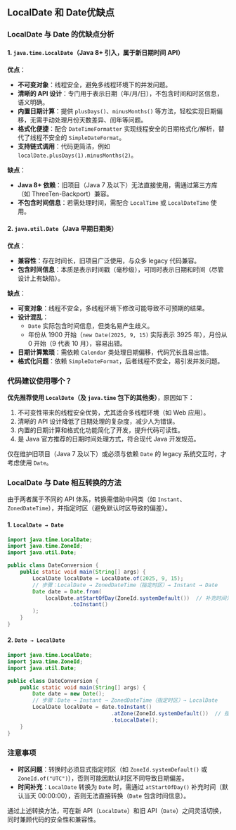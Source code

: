 ## LocalDate 和 Date优缺点
### LocalDate 与 Date 的优缺点分析

#### 1. `java.time.LocalDate`（Java 8+ 引入，属于新日期时间 API）
**优点**：
- **不可变对象**：线程安全，避免多线程环境下的并发问题。
- **清晰的 API 设计**：专门用于表示日期（年/月/日），不包含时间和时区信息，语义明确。
- **内置日期计算**：提供 `plusDays()`、`minusMonths()` 等方法，轻松实现日期偏移，无需手动处理月份天数差异、闰年等问题。
- **格式化便捷**：配合 `DateTimeFormatter` 实现线程安全的日期格式化/解析，替代了线程不安全的 `SimpleDateFormat`。
- **支持链式调用**：代码更简洁，例如 `localDate.plusDays(1).minusMonths(2)`。

**缺点**：
- **Java 8+ 依赖**：旧项目（Java 7 及以下）无法直接使用，需通过第三方库（如 ThreeTen-Backport）兼容。
- **不包含时间信息**：若需处理时间，需配合 `LocalTime` 或 `LocalDateTime` 使用。


#### 2. `java.util.Date`（Java 早期日期类）
**优点**：
- **兼容性**：存在时间长，旧项目广泛使用，与众多 legacy 代码兼容。
- **包含时间信息**：本质是表示时间戳（毫秒级），可同时表示日期和时间（尽管设计上有缺陷）。

**缺点**：
- **可变对象**：线程不安全，多线程环境下修改可能导致不可预期的结果。
- **设计混乱**：
  - `Date` 实际包含时间信息，但类名易产生歧义。
  - 年份从 1900 开始（`new Date(2025, 9, 15)` 实际表示 3925 年），月份从 0 开始（9 代表 10 月），容易出错。
- **日期计算繁琐**：需依赖 `Calendar` 类处理日期偏移，代码冗长且易出错。
- **格式化问题**：依赖 `SimpleDateFormat`，后者线程不安全，易引发并发问题。


### 代码建议使用哪个？
**优先推荐使用 `LocalDate`（及 `java.time` 包下的其他类）**，原因如下：
1. 不可变性带来的线程安全优势，尤其适合多线程环境（如 Web 应用）。
2. 清晰的 API 设计降低了日期处理的复杂度，减少人为错误。
3. 内置的日期计算和格式化功能简化了开发，提升代码可读性。
4. 是 Java 官方推荐的日期时间处理方式，符合现代 Java 开发规范。

仅在维护旧项目（Java 7 及以下）或必须与依赖 `Date` 的 legacy 系统交互时，才考虑使用 `Date`。


### LocalDate 与 Date 相互转换的方法
由于两者属于不同的 API 体系，转换需借助中间类（如 `Instant`、`ZonedDateTime`），并指定时区（避免默认时区导致的偏差）。

#### 1. `LocalDate → Date`
```java
import java.time.LocalDate;
import java.time.ZoneId;
import java.util.Date;

public class DateConversion {
    public static void main(String[] args) {
        LocalDate localDate = LocalDate.of(2025, 9, 15);
        // 步骤：LocalDate → ZonedDateTime（指定时区）→ Instant → Date
        Date date = Date.from(
            localDate.atStartOfDay(ZoneId.systemDefault())  // 补充时间为当天0点，指定时区
                    .toInstant()
        );
    }
}
```


#### 2. `Date → LocalDate`
```java
import java.time.LocalDate;
import java.time.ZoneId;
import java.util.Date;

public class DateConversion {
    public static void main(String[] args) {
        Date date = new Date();
        // 步骤：Date → Instant → ZonedDateTime（指定时区）→ LocalDate
        LocalDate localDate = date.toInstant()
                                 .atZone(ZoneId.systemDefault())  // 指定时区
                                 .toLocalDate();
    }
}
```


### 注意事项
- **时区问题**：转换时必须显式指定时区（如 `ZoneId.systemDefault()` 或 `ZoneId.of("UTC")`），否则可能因默认时区不同导致日期偏差。
- **时间补充**：`LocalDate` 转换为 `Date` 时，需通过 `atStartOfDay()` 补充时间（默认当天 00:00:00），否则无法直接转换（`Date` 包含时间信息）。

通过上述转换方法，可在新 API（`LocalDate`）和旧 API（`Date`）之间灵活切换，同时兼顾代码的安全性和兼容性。
